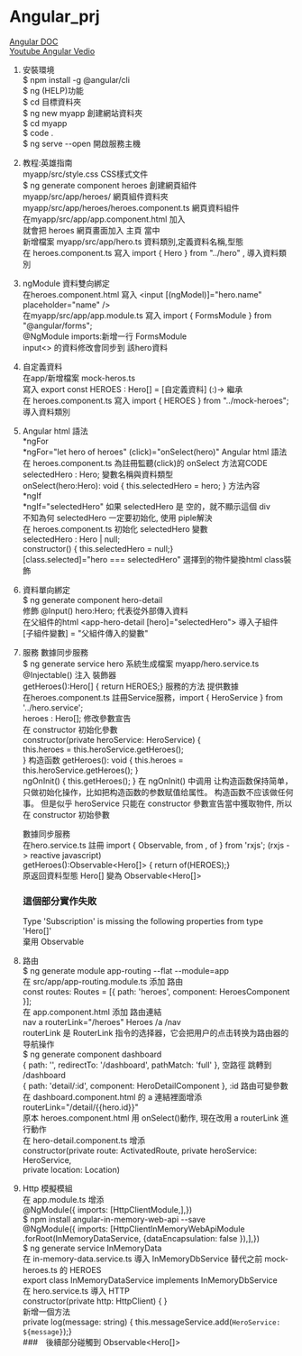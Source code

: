# Angular_prj
[Angular DOC](https://angular.cn/docs)  
[Youtube Angular Vedio](https://www.youtube.com/watch?v=csE6ue9w7YM&list=PLA0YHwTjkRztyUo4L6594L7ifAeWUoug7&ab_channel=%E8%B7%9F%E5%B1%B1%E5%9C%B0%E4%BA%BA%E5%AD%A6%E5%89%8D%E7%AB%AF)  

01. 安裝環境  
$ npm install -g @angular/cli  
$ ng (HELP)功能  
$ cd 目標資料夾  
$ ng new myapp  創建網站資料夾  
$ cd myapp  
$ code .  
$ ng serve --open  開啟服務主機  
02. 教程:英雄指南  
  myapp/src/style.css  CSS樣式文件  
$ ng generate component heroes  創建網頁組件  
  myapp/src/app/heroes/  網頁組件資料夾  
  myapp/src/app/heroes/heroes.component.ts  網頁資料組件  
  在myapp/src/app/app.component.html 加入 <app-heroes></app-heroes>  
  就會把 heroes 網頁畫面加入 主頁 當中  
  新增檔案 myapp/src/app/hero.ts  資料類別,定義資料名稱,型態  
  在 heroes.component.ts 寫入 import { Hero } from "../hero" , 導入資料類別  
03. ngModule 資料雙向綁定  
  在heroes.component.html 寫入 <input [(ngModel)]="hero.name" placeholder="name" />  
  在myapp/src/app/app.module.ts 寫入 import { FormsModule } from "@angular/forms";  
  @NgModule imports:新增一行 FormsModule  
  input<> 的資料修改會同步到 該hero資料  
04. 自定義資料  
  在app/新增檔案 mock-heros.ts  
  寫入 export const HEROES : Hero[] = [自定義資料]  (:)-> 繼承  
  在 heroes.component.ts 寫入 import { HEROES } from "../mock-heroes"; 導入資料類別  
05. Angular html 語法  
  *ngFor  
  *ngFor="let hero of heroes" (click)="onSelect(hero)"  Angular html 語法    
  在 heroes.component.ts 為註冊監聽(click)的 onSelect 方法寫CODE  
  selectedHero : Hero;  變數名稱與資料類型  
  onSelect(hero:Hero): void { this.selectedHero = hero; }  方法內容  
  *ngIf  
  *ngIf="selectedHero"  如果 selectedHero 是 空的，就不顯示這個 div    
  不知為何 selectedHero 一定要初始化, 使用 piple解決    
  在 heroes.component.ts 初始化 selectedHero 變數  
  selectedHero : Hero | null;  
  constructor() { this.selectedHero = null;}    
  [class.selected]="hero === selectedHero"  選擇到的物件變換html class裝飾  
07. 資料單向綁定  
$ ng generate component hero-detail  
    修飾 @Input() hero:Hero; 代表從外部傳入資料  
    在父組件的html <app-hero-detail [hero]="selectedHero"></app-hero-detail>  導入子組件  
    [子組件變數] = "父組件傳入的變數"  
08. 服務  數據同步服務  
$ ng generate service hero
    系統生成檔案 myapp/hero.service.ts  
    @Injectable()  注入 裝飾器  
    getHeroes():Hero[] { return HEROES;}  服務的方法 提供數據  
    在heroes.component.ts 註冊Service服務，import { HeroService } from '../hero.service';  
    heroes : Hero[]; 修改參數宣告  
    在 constructor 初始化參數  
    constructor(private heroService: HeroService) {  
    this.heroes = this.heroService.getHeroes();  
    }  构造函数
    getHeroes(): void { this.heroes = this.heroService.getHeroes(); }  
    ngOnInit() { this.getHeroes(); }  在 ngOnInit() 中调用
    让构造函数保持简单，只做初始化操作，比如把构造函数的参数赋值给属性。 构造函数不应该做任何事。
    但是似乎 heroService 只能在 constructor 參數宣告當中獲取物件, 所以在 constructor 初始參數
      
    數據同步服務  
    在hero.service.ts 註冊 import { Observable, from , of } from 'rxjs';  (rxjs -> reactive javascript)  
    getHeroes():Observable<Hero[]> { return of(HEROES);}  
    原返回資料型態 Hero[] 變為 Observable<Hero[]>  
    
    ### 這個部分實作失敗 
     Type 'Subscription' is missing the following properties from type 'Hero[]'  
     棄用 Observable  
09. 路由  
$ ng generate module app-routing --flat --module=app  
    在 src/app/app-routing.module.ts  添加 路由  
    const routes: Routes = [{ path: 'heroes', component: HeroesComponent }];  
    在 app.component.html 添加 路由連結  
    nav a routerLink="/heroes" Heroes /a /nav  
    routerLink 是 RouterLink 指令的选择器，它会把用户的点击转换为路由器的导航操作  
$ ng generate component dashboard  
    { path: '', redirectTo: '/dashboard', pathMatch: 'full' },  空路徑 跳轉到 /dashboard  
    { path: 'detail/:id', component: HeroDetailComponent },  :id 路由可變參數  
    在 dashboard.component.html 的 a 連結裡面增添 routerLink="/detail/{{hero.id}}"  
    原本 heroes.component.html 用 onSelect()動作, 現在改用 a routerLink 進行動作  
    在 hero-detail.component.ts 增添  
    constructor(private route: ActivatedRoute, private heroService: HeroService,  
    private location: Location)  
10. Http 模擬模組  
    在 app.module.ts 增添  
    @NgModule({ imports: [HttpClientModule,],})  
$ npm install angular-in-memory-web-api --save  
    @NgModule({ imports: [HttpClientInMemoryWebApiModule  
    .forRoot(InMemoryDataService, {dataEncapsulation: false }),],})  
 $ ng generate service InMemoryData  
     在 in-memory-data.service.ts 導入 InMemoryDbService 替代之前 mock-heroes.ts 的 HEROES   
     export class InMemoryDataService implements InMemoryDbService  
     在 hero.service.ts 導入 HTTP  
     constructor(private http: HttpClient) { }  
     新增一個方法  
     private log(message: string) { this.messageService.add(`HeroService: ${message}`);}  
     ###　後續部分碰觸到 Observable<Hero[]>  
